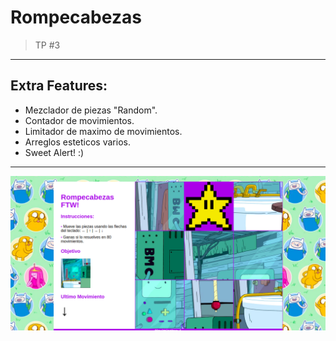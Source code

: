 # Rompecabezas
> TP #3
----------
## Extra Features:
- Mezclador de piezas "Random".
- Contador de movimientos.
- Limitador de maximo de movimientos.
- Arreglos esteticos varios.
- Sweet Alert! :)
-----------
![Demo](https://github.com/alphacentauri82/rompecabezas/blob/master/screenshot.png?raw=true "Demo")
